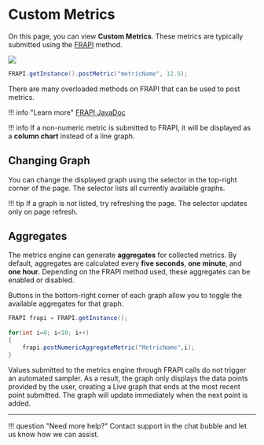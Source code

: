 # Custom Metrics


On this page, you can view **Custom Metrics**. These metrics are typically submitted using the [FRAPI](/Data-insights/Extras/FRAPI/) method.




![](/attachments/245549420/245549427.png)

```java
FRAPI.getInstance().postMetric("metricName", 12.5);
```

There are many overloaded methods on FRAPI that can be used to post
metrics.

!!! info "Learn more"
    [FRAPI JavaDoc](https://docs.fusionreactor.io/FRAPI/javadoc/overview-summary.html)

!!! info
    If a non-numeric metric is submitted to FRAPI, it will be displayed as a **column chart** instead of a line graph.



## Changing Graph

You can change the displayed graph using the selector in the top-right corner of the page. The selector lists all currently available graphs.

!!! tip
    If a graph is not listed, try refreshing the page. The selector updates only on page refresh.

## Aggregates

The metrics engine can generate **aggregates** for collected metrics. By default, aggregates are calculated every **five seconds**, **one minute**, and **one hour**. Depending on the FRAPI method used, these aggregates can be enabled or disabled.

Buttons in the bottom-right corner of each graph allow you to toggle the available aggregates for that graph.



```java
FRAPI frapi = FRAPI.getInstance();
 
for(int i=0; i<10; i++)
{
    frapi.postNumericAggregateMetric("MetricName",i);
}
```

Values submitted to the metrics engine through FRAPI calls do not trigger an automated sampler. As a result, the graph only displays the data points provided by the user, creating a Live graph that ends at the most recent point submitted. The graph will update immediately when the next point is added.

___

!!! question "Need more help?"
    Contact support in the chat bubble and let us know how we can assist.